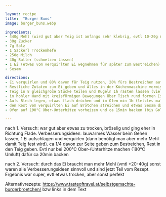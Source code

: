 ```yaml
---

layout: recipe
title:  "Burger Buns"
image: burger_buns.webp

ingredients:
- 440g Mehl (wird gut aber Teig ist anfangs sehr klebrig, evtl 10-20g mehr?)
- 30g Zucker
- 7g Salz
- 1 Sackerl Trockenhefe
- 250g Milch
- 40g Butter (schmelzen lassen)
- 1 Ei (etwas vom verquirlten Ei wegnehmen für später zum Bestreichen)
- Sesam

directions:
- Ei verquirlen und 80% davon für Teig nutzen, 20% fürs Bestreichen aufheben
- Restliche Zutaten zum Ei geben und Alles in der Küchenmaschine vermischen
- Teig in 8 gleichgroße Stücke teilen und Kugeln 1h rasten lassen (viele Rezepte empfehlen den Teig in eine geölte Schüssel zu geben, mit Plastikfolie zudecken und 1h rasten lassen bevor die Kugeln geformt werden; evtl ausprobieren)
- in hohler Hand mit kreisförmigen Bewegungen über Tisch rund formen [siehe Video](https://www.youtube.com/watch?v=HuNGR9Oxvug)
- Aufs Blech legen, etwas flach drüchen und im Ofen min 1h (letztes mal 2h und ist super aufgegangen) auf doppeltes Volumen gehen lassen (Ziel sind ca 9cm Durchmesser). Evtl ein Glas lauwarmes Wasser in den Ofen stellen damit der Teig weicher bleibt (Teig war weich aber ich weiß nicht 100%ig ob es vom Glas Wasser war, beim nächsten Versuch ohne Wasser war Teig etwas zu hart bzw trocken also evtl hilfts)
- den Rest vom verquirlten Ei auf Brötchen streichen und etwas Sesam darauf verteilen.
- Ofen auf 190°C Ober-Unterhitze vorheizen und ca 15min backen (bis Goldbraun) (letztes mal nach ca 12min 4 Brötchen zum Einfrieren rausgenommen > vmtl blöd weil dann Dampf weg ist, besser fertig machen und dann 4 Stk einfrieren)

---
```


nach 1. Versuch: war gut aber etwas zu trocken, bröselig und ging eher in Richtung Flade.
Verbesserungsideen: lauwarmes Wasser beim Gehen lassen, 1 Ei aufschlagen und verquirlen (dann benötigt man aber mehr Mehl damit Teig fest wird). ca 1/4 davon zur Seite geben zum Bestreichen, Rest in den  Teig geben. Evtl nur bei 200°C Ober-/Unterhitze machen (180°C Umluft) dafür ca 20min backen

nach 2. Versuch: durch das Ei braucht man mehr Mehl (vmtl +20-40g) sonst waren alle Verbesserungsideen sinnvoll und sind jetzt Teil vom Rezept. Ergebnis war super, evtl etwas trocken, aber sonst perfekt

Alternativrezepte: https://www.tasteoftravel.at/selbstgemachte-burgerbroetchen/ bzw links in dem Text
